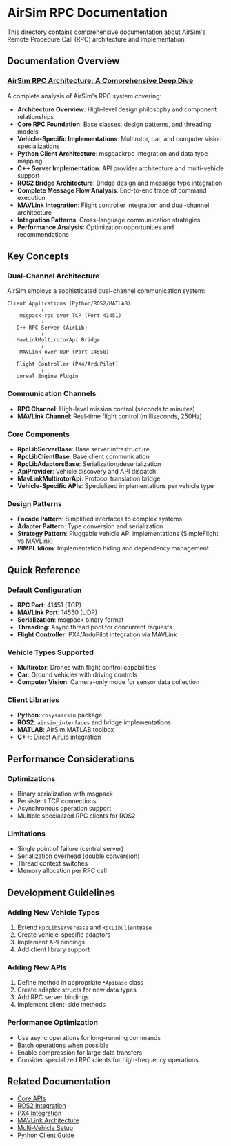 # AirSim RPC Documentation

This directory contains comprehensive documentation about AirSim's Remote Procedure Call (RPC) architecture and implementation.

## Documentation Overview

### [AirSim RPC Architecture: A Comprehensive Deep Dive](airsim_rpc_architecture_deep_dive.md)
A complete analysis of AirSim's RPC system covering:

- **Architecture Overview**: High-level design philosophy and component relationships
- **Core RPC Foundation**: Base classes, design patterns, and threading models
- **Vehicle-Specific Implementations**: Multirotor, car, and computer vision specializations
- **Python Client Architecture**: msgpackrpc integration and data type mapping
- **C++ Server Implementation**: API provider architecture and multi-vehicle support
- **ROS2 Bridge Architecture**: Bridge design and message type integration
- **Complete Message Flow Analysis**: End-to-end trace of command execution
- **MAVLink Integration**: Flight controller integration and dual-channel architecture
- **Integration Patterns**: Cross-language communication strategies
- **Performance Analysis**: Optimization opportunities and recommendations

## Key Concepts

### Dual-Channel Architecture
AirSim employs a sophisticated dual-channel communication system:

```
Client Applications (Python/ROS2/MATLAB)
           ↓
    msgpack-rpc over TCP (Port 41451)
           ↓
   C++ RPC Server (AirLib)
           ↓
   MavLinkMultirotorApi Bridge
           ↓
    MAVLink over UDP (Port 14550)
           ↓
   Flight Controller (PX4/ArduPilot)
           ↓
   Unreal Engine Plugin
```

### Communication Channels
- **RPC Channel**: High-level mission control (seconds to minutes)
- **MAVLink Channel**: Real-time flight control (milliseconds, 250Hz)

### Core Components
- **RpcLibServerBase**: Base server infrastructure
- **RpcLibClientBase**: Base client communication
- **RpcLibAdaptorsBase**: Serialization/deserialization
- **ApiProvider**: Vehicle discovery and API dispatch
- **MavLinkMultirotorApi**: Protocol translation bridge
- **Vehicle-Specific APIs**: Specialized implementations per vehicle type

### Design Patterns
- **Facade Pattern**: Simplified interfaces to complex systems
- **Adapter Pattern**: Type conversion and serialization
- **Strategy Pattern**: Pluggable vehicle API implementations (SimpleFlight vs MAVLink)
- **PIMPL Idiom**: Implementation hiding and dependency management

## Quick Reference

### Default Configuration
- **RPC Port**: 41451 (TCP)
- **MAVLink Port**: 14550 (UDP)
- **Serialization**: msgpack binary format
- **Threading**: Async thread pool for concurrent requests
- **Flight Controller**: PX4/ArduPilot integration via MAVLink

### Vehicle Types Supported
- **Multirotor**: Drones with flight control capabilities
- **Car**: Ground vehicles with driving controls
- **Computer Vision**: Camera-only mode for sensor data collection

### Client Libraries
- **Python**: `cosysairsim` package
- **ROS2**: `airsim_interfaces` and bridge implementations
- **MATLAB**: AirSim MATLAB toolbox
- **C++**: Direct AirLib integration

## Performance Considerations

### Optimizations
- Binary serialization with msgpack
- Persistent TCP connections
- Asynchronous operation support
- Multiple specialized RPC clients for ROS2

### Limitations
- Single point of failure (central server)
- Serialization overhead (double conversion)
- Thread context switches
- Memory allocation per RPC call

## Development Guidelines

### Adding New Vehicle Types
1. Extend `RpcLibServerBase` and `RpcLibClientBase`
2. Create vehicle-specific adaptors
3. Implement API bindings
4. Add client library support

### Adding New APIs
1. Define method in appropriate `*ApiBase` class
2. Create adaptor structs for new data types
3. Add RPC server bindings
4. Implement client-side methods

### Performance Optimization
- Use async operations for long-running commands
- Batch operations when possible
- Enable compression for large data transfers
- Consider specialized RPC clients for high-frequency operations

## Related Documentation
- [Core APIs](../core/apis.md)
- [ROS2 Integration](../ros2/README.md)
- [PX4 Integration](../px4/README.md)
- [MAVLink Architecture](../mavlinkcom_design/airsim_px4_network_architecture.md)
- [Multi-Vehicle Setup](../core/multi_vehicle.md)
- [Python Client Guide](../core/apis.md)